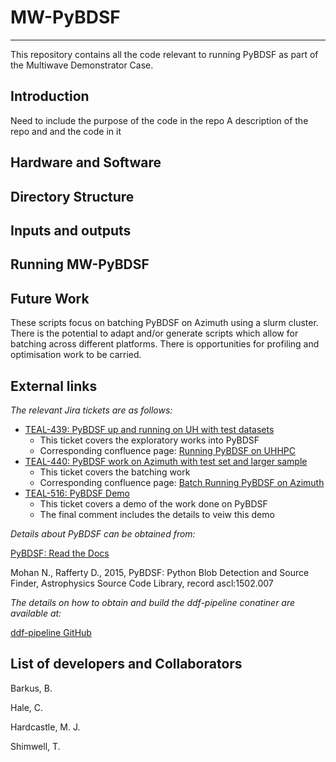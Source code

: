 # MW-PyBDSF
---

This repository contains all the code relevant to running PyBDSF as part of the Multiwave Demonstrator Case.

## Introduction


Need to include the purpose of the code in the repo
A description of the repo and and the code in it

## Hardware and Software




## Directory Structure




## Inputs and outputs




## Running MW-PyBDSF




## Future Work


These scripts focus on batching PyBDSF on Azimuth using a slurm cluster. There is the potential to adapt and/or generate scripts which allow for batching across different platforms.
There is opportunities for profiling and optimisation work to be carried.


## External links


*The relevant Jira tickets are as follows:*

* [TEAL-439: PyBDSF up and running on UH with test datasets](https://jira.skatelescope.org/browse/TEAL-439)
   * This ticket covers the exploratory works into PyBDSF
   * Corresponding confluence page:   [Running PyBDSF on UHHPC](https://confluence.skatelescope.org/display/SRCSC/Running+PyBDSF+on+UHHPC)
* [TEAL-440: PyBDSF work on Azimuth with test set and larger sample](https://jira.skatelescope.org/browse/TEAL-440)
   * This ticket covers the batching work
   * Corresponding confluence page:   [Batch Running PyBDSF on Azimuth](https://confluence.skatelescope.org/display/SRCSC/Batch+Running+PyBDSF+on+Azimuth)
* [TEAL-516: PyBDSF Demo](https://jira.skatelescope.org/browse/TEAL-516)
   * This ticket covers a demo of the work done on PyBDSF
   * The final comment includes the details to veiw this demo


*Details about PyBDSF can be obtained from:*

[PyBDSF: Read the Docs](https://pybdsf.readthedocs.io/en/latest/index.html)

Mohan N., Rafferty D., 2015, PyBDSF: Python Blob Detection and Source Finder, Astrophysics Source Code Library, record ascl:1502.007


*The details on how to obtain and build the ddf-pipeline conatiner are available at:*

[ddf-pipeline GitHub](https://github.com/mhardcastle/ddf-pipeline)


## List of developers and Collaborators

Barkus, B.

Hale, C.

Hardcastle, M. J.

Shimwell, T.

